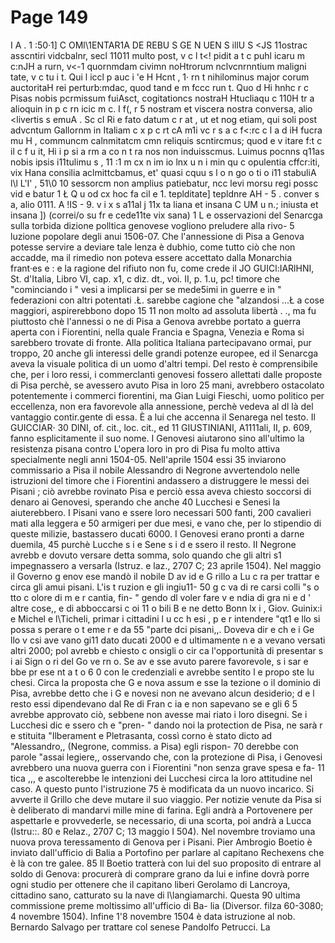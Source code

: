 # Page 149

I A . 1 :50·1] C OMl\1ENTAR1A DE REBU S GE N UEN S illU S <JS 11ostrac asscntiri vidcbalnr, secl 11011 multo post, v c l t<! pidit a t c puhl icaru m c:nJH a rurn, v<-1 quornmdam civimn noHtrorum nclvcnrnntium maligni tate, v c tu i t. Qui l iccl p auc i 'e H Hcnt , 1· rn t nihilominus major corum auctoritaH rei perturb:mdac, quod tand e m fccc run t. Quo d Hi hnhc r c Pisas nobis pcrmissum fuiAsct, cogitationcs nostraH Htucliaqu c 110H tr a alioquin in p c rn icic m c. I f(, r 5 nostram et viscera nostra conversa, alio <livertis s emuA . Sc cl Ri e fato datum c r at , ut et nog etiam, qui soli post advcntum Gallornm in Italiam c x p c rt cA m1i vc r s a c f<:rc c l a d iH fucra mu H , communcm calnmitatcm cmn reliquis scntircmus; quod e v itare f:t c il c f u it, Hi i p si a rm a co n t ra nos non induisscmus. Luimus pocnns q11as nobis ipsis i11tulimu s , 11 :1 m cx n im io lnx u n i min qu c opulentia cffcr:iti, vix Hana consilia aclmittcbamus, et' quasi cquu s l o n go o ti o i11 stabuliA l\l L'I' , 51\0 10 sessorcm non amplius patiebatur, ncc levi morsu regi possc vid e batur 1 Ł Q u od cx hoc fa cil e 1. teplditate] tepldnre AH - 5 . conver s a, alio 0111. A !IS - 9. v i x s a11al j 11x ta liana et insana C UM u n.; iniusta et insana ]) (correi/o su fr e cede11te vix sana) 1 L e osservazioni del Senarcga sulla torbida dizione polltica genovese vogliono preludere alla rivo- 5 luzione popolare degli anui 1506-07. Che l'annessione di Pisa a Genova potesse servire a deviare tale lenza è dubhio, come tutto ciò che non accadde, ma il rimedio non poteva essere accettato dalla Monarchia frant·es e : e la ragione del rifiuto non fu, come crede il JO GUICl:IARlHNI, St. d'Italia, Libro VI, cap. x1, c diz. dt., voi. II, p. 1.u, pc! timore che "cominciando i " vesi a implicarsi per se mede5imi in guerre e in " federazioni con altri potentati .Ł. sarebbe cagione che "alzandosi ...Ł a cose maggiori, aspirerebbono dopo 15 11 non molto ad assoluta libertà . ., ma fu piuttosto chè l'annessi o ne di Pisa a Genova avrebbe portato a guerra aperta con i Fiorentini, nella quale Francia e Spagna, Venezia e Roma si sarebbero trovate di fronte. Alla politica Italiana partecipavano ormai, pur troppo, 20 anche gli interessi delle grandi potenze europee, ed il Senarcga aveva la visuale politica di un uomo d'altri tempi. Del resto è comprensibile che, per i loro ressi, i commerclanti genovesi fossero allettati dalle proposte di Pisa perchè, se avessero avuto Pisa in loro 25 mani, avrebbero ostacolato potentemente i commerci fiorentini, ma Gian Luigi Fieschi, uomo politico per eccellenza, non era favorevole alla annessione, perchè vedeva al dl là del vantaggio contir.gente di essa. È a lui che accenna il Senarega nel testo. Il GUICCIAR· 30 DlNI, of. cit., loc. cit., ed 11 GIUSTINIANI, A1111ali, II, p. 609, fanno esplicitamente il suo nome. I Genovesi aiutarono sino all'ultimo la resistenza pisana contro L'opera loro in pro di Pisa fu molto attiva specialmente negli anni 1504-05. Nell'aprile 1504 essi 35 inviarono commissario a Pisa il nobile Alessandro di Negrone avvertendolo nelle istruzioni del timore che i Fiorentini andassero a distruggere le messi dei Pisani ; ciò avrebbe rovinato Pisa e perciò essa aveva chiesto soccorsi di denaro ai Genovesi, sperando che anche 40 Lucchesi e Senesi la aiuterebbero. I Pisani vano e ssere loro necessari 500 fanti, 200 cavalieri mati alla leggera e 50 armigeri per due mesi, e vano che, per lo stipendio di queste milizie, bastassero ducati 6000. I Genovesi erano pronti a darne duemila, 45 purchè Lucche s i e Sene s i d e ssero il resto. II Negrone avrebb e dovuto versare detta somma, solo quando che gli altri s1 impegnassero a versarla (Istruz. e laz., 2707 C; 23 aprile 1504). Nel maggio il Governo g enov ese mandò il nobile D av id e G rillo a Lu c ra per trattar e circa gli amui pisani. L'is t ruzion e gli ingiu11- 50 g c va di re carsi colli "s o tto c olore di m e r cantia, fin- " gendo dl voler fare v e ndia di gra ni e d ' altre cose,, e di abboccarsi c oi 11 o bili B e ne detto Bonn lx i , Giov. Guinix:i e Michel e l\Ticheli, primar i cittadini l u cc h esi , p e r intendere "qt1 e llo si possa s perare o t eme r e da 55 "parte dci pisani,,. Doveva dir e ch e i Ge llo v csi ave vano gi11 dato ducati 2000 e d ultimamente n e a vevano versati altri 2000; pol avrebb e chiesto c onsigli o cir ca l'opportunità di presentar s i ai Sign o ri del Go ve rn o. Se av e sse avuto parere favorevole, s i sar e bbe pr ese nt a t o 6 0 con le credenziali e avrebbe sentito l e propo ste lu chesi. Circa la proposta che G e nova assum e sse la tezione o il dominio di Pisa, avrebbe detto che i G e novesi non ne avevano alcun desiderio; d e l resto essi dipendevano dal Re di Fran c ia e non sapevano se e gli 6 5 avrebbe approvato ciò, sebbene non avesse mai riato i loro disegni. Se i Lucchesi dic e ssero ch e "pren- " dando noi la protection de Pisa, ne sarà r e stituita "Ilberament e Pletrasanta, cossì corno è stato dicto ad "Alessandro,, (Negrone, commiss. a Pisa) egli rispon- 70 derebbe con parole "assai legiere,, osservando che, con la protezione di Pisa, i Genovesi avrebbero una nuova guerra con i Fiorentini "non senza grave spesa e fa- 11 tica ,,, e ascolterebbe le intenzioni dei Lucchesi circa la loro attitudine nel caso. A questo punto l'istruzione 75 è modificata da un nuovo incarico. Si avverte il Grillo che deve mutare il suo viaggio. Per notizie venute da Pisa si è deliberato di mandarvi mille mine di farina. Egli andrà a Portovenere per aspettarle e provvederle, se necessario, di una scorta, poi andrà a Lucca (Istru::. 80 e Relaz., 2707 C; 13 maggio I 504). Nel novembre troviamo una nuova prova teressamento di Genova per i Pisani. Pier Ambrogio Boetio è inviato dall'ufficio di Balia a Portofino per parlare al capitano Rechexens che è là con tre galee. 85 Il Boetio tratterà con lui del suo proposito di entrare al soldo di Genova: procurerà di comprare grano da lui e infine dovrà porre ogni studio per ottenere che il capitano liberi Gerolamo di Lancroya, cittadino sano, catturato su la nave di l\langiamarchi. Questa 90 ultima commissione preme moltissimo all'ufficio di Ba- lia (Diversor. filza 60-3080; 4 novembre 1504). Infine 1'8 novembre 1504 è data istruzione al nob. Bernardo Salvago per trattare col senese Pandolfo Petrucci. La